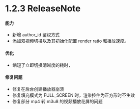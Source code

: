 # 1.2.3 ReleaseNote

#### 能力

- 新增 author_id 鉴权方式
- 添加双视频切换以及其初始化配置 render ratio 和播放速度。

#### 优化

- 缩短了立即切换清晰度的耗时，


#### 修复问题

- 修复在后台创建播放器崩溃
- 修复填充模式为 FULL_SCREEN 时，渲染控件为正方形时不生效
- 修复部分 mp4 转 m3u8 的视频播放花屏的问题



